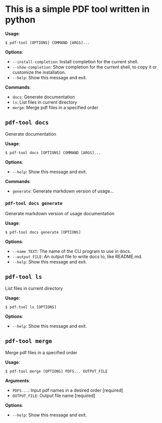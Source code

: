 # This is a simple PDF tool written in python

**Usage**:

```console
$ pdf-tool [OPTIONS] COMMAND [ARGS]...
```

**Options**:

* `--install-completion`: Install completion for the current shell.
* `--show-completion`: Show completion for the current shell, to copy it or customize the installation.
* `--help`: Show this message and exit.

**Commands**:

* `docs`: Generate documentation
* `ls`: List files in current directory
* `merge`: Merge pdf files in a specified order

## `pdf-tool docs`

Generate documentation

**Usage**:

```console
$ pdf-tool docs [OPTIONS] COMMAND [ARGS]...
```

**Options**:

* `--help`: Show this message and exit.

**Commands**:

* `generate`: Generate markdown version of usage...

### `pdf-tool docs generate`

Generate markdown version of usage documentation

**Usage**:

```console
$ pdf-tool docs generate [OPTIONS]
```

**Options**:

* `--name TEXT`: The name of the CLI program to use in docs.
* `--output FILE`: An output file to write docs to, like README.md.
* `--help`: Show this message and exit.

## `pdf-tool ls`

List files in current directory

**Usage**:

```console
$ pdf-tool ls [OPTIONS]
```

**Options**:

* `--help`: Show this message and exit.

## `pdf-tool merge`

Merge pdf files in a specified order

**Usage**:

```console
$ pdf-tool merge [OPTIONS] PDFS... OUTPUT_FILE
```

**Arguments**:

* `PDFS...`: Input pdf names in a desired order  [required]
* `OUTPUT_FILE`: Output file name  [required]

**Options**:

* `--help`: Show this message and exit.
